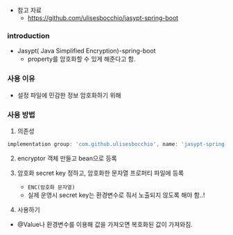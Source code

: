- 참고 자료
  - https://github.com/ulisesbocchio/jasypt-spring-boot


### introduction 
- Jasypt( Java Simplified Encryption)-spring-boot
  - property를 암호화할 수 있게 해준다고 함.

### 사용 이유
- 설정 파일에 민감한 정보 암호화하기 위해

### 사용 방법
1. 의존성
  ```groovy
  implementation group: 'com.github.ulisesbocchio', name: 'jasypt-spring-boot-starter', version: '1.2'
  ```

2. encryptor 객체 만들고 bean으로 등록


3. 암호화 secret key 정하고, 암호화한 문자열 프로퍼티 파일에 등록
   - `ENC(암호화 문자열)` <br/>
   - 실제 운영시 secret key는 환경변수로 줘서 노출되지 않도록 해야 함..! 


4. 사용하기
- @Value나 환경변수를 이용해 값을 가져오면 복호화된 값이 가져와짐.
